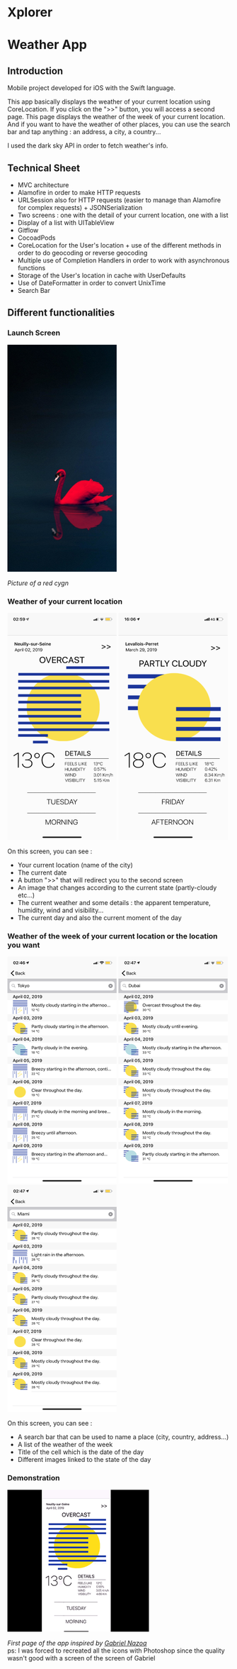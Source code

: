 # Xplorer 
# Weather App

## Introduction

Mobile project developed for iOS with the Swift language.

This app basically displays the weather of your current location using CoreLocation. 
If you click on the ">>" button, you will access a second page. This page displays the weather of the week of your current location. And if you want to have the weather of other places, you can use the search bar and tap anything : an address, a city, a country...

I used the dark sky API in order to fetch weather's info.


## Technical Sheet

- MVC architecture 
- Alamofire in order to make HTTP requests
- URLSession also for HTTP requests (easier to manage than Alamofire for complex requests) + JSONSerialization
- Two screens : one with the detail of your current location, one with a list
- Display of a list with UITableView
- Gitflow
- CocoadPods
- CoreLocation for the User's location + use of the different methods in order to do geocoding or reverse geocoding
- Multiple use of Completion Handlers in order to work with asynchronous functions
- Storage of the User's location in cache with UserDefaults
- Use of DateFormatter in order to convert UnixTime
- Search Bar


## Different functionalities

### Launch Screen

<img src="img/cygne-rouge.jpg" alt="red-cygn" width="247" height="512">

<i> Picture of a red cygn </i>

### Weather of your current location

<img src="img/screen_neuilly.jpeg" alt="paris" width="247" height="512">     <img src="img/screen_levallois.PNG" alt="levallois" width="247" height="512">

On this screen, you can see :
- Your current location (name of the city)
- The current date
- A button ">>" that will redirect you to the second screen
- An image that changes according to the current state (partly-cloudy etc...)
- The current weather and some details : the apparent temperature, humidity, wind and visibility...
- The current day and also the current moment of the day

### Weather of the week of your current location or the location you want

<img src="img/IMG_5479.PNG" alt="tokyo" width="247" height="512">     <img src="img/IMG_5480.PNG" alt="beijing" width="247" height="512">     <img src="img/IMG_5481.PNG" alt="dubai" width="247" height="512">

On this screen, you can see :
- A search bar that can be used to name a place (city, country, address...)
- A list of the weather of the week 
- Title of the cell which is the date of the day
- Different images linked to the state of the day

### Demonstration

<img src="img/demo.gif" alt="demo">


<i> First page of the app inspired by <a href="https://etapes.com/gabriel-nazoa-weather-app/#&gid=1&pid=1">Gabriel Nazoa</a> </i> <br/>
ps: I was forced to recreated all the icons with Photoshop since the quality wasn't good with a screen of the screen of Gabriel
